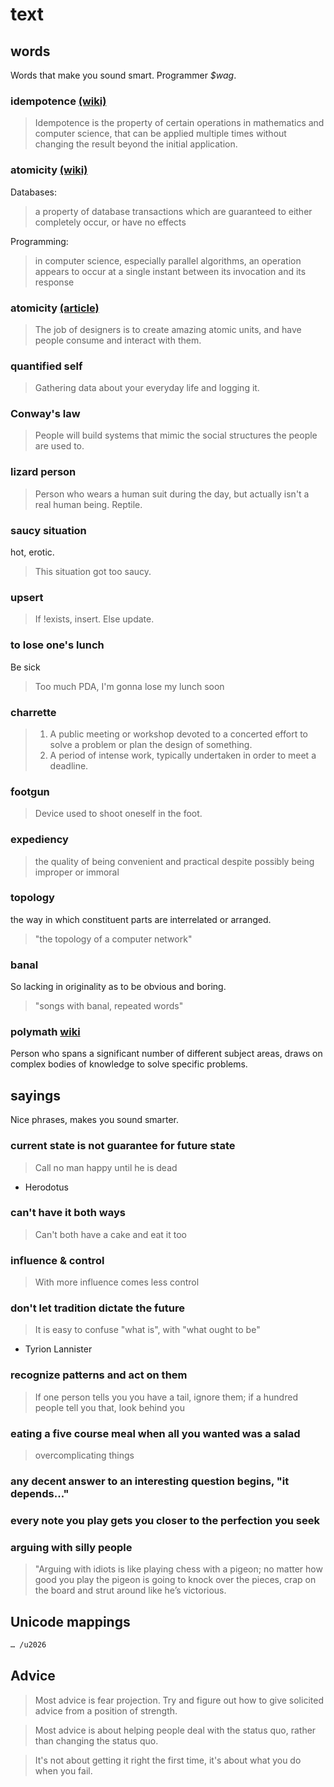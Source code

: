 # text

## words
Words that make you sound smart. Programmer _$wag_.

### idempotence [(wiki)](http://en.wikipedia.org/wiki/Idempotence)
> Idempotence is the property of certain operations in mathematics and computer
> science, that can be applied multiple times without changing the result beyond
> the initial application.

### atomicity [(wiki)](http://en.wikipedia.org/wiki/Atomicity#Computing)
Databases:
> a property of database transactions which are guaranteed to either completely
> occur, or have no effects

Programming:
> in computer science, especially parallel algorithms, an operation appears
> to occur at a single instant between its invocation and its response

### atomicity [(article)](http://blog.intercom.io/design-futures-1-creating-systems-not-products/)
> The job of designers is to create amazing atomic units, and have people
> consume and interact with them.

### quantified self
> Gathering data about your everyday life and logging it.

### Conway's law
> People will build systems that mimic the social structures the people are used to.

### lizard person
> Person who wears a human suit during the day, but actually isn't a real human
> being. Reptile.

### saucy situation
hot, erotic.
> This situation got too saucy.

### upsert
> If !exists, insert. Else update.

### to lose one's lunch
Be sick
> Too much PDA, I'm gonna lose my lunch soon

### charrette
> 1. A public meeting or workshop devoted to a concerted effort to solve a
problem or plan the design of something.
> 2. A period of intense work, typically undertaken in order to meet a deadline.

### footgun
> Device used to shoot oneself in the foot.

### expediency
> the quality of being convenient and practical despite possibly being improper
> or immoral

### topology
the way in which constituent parts are interrelated or arranged.
> "the topology of a computer network"

### banal
So lacking in originality as to be obvious and boring.
> "songs with banal, repeated words"

### polymath [wiki](https://en.wikipedia.org/wiki/Polymath)
Person who spans a significant number of different subject areas, draws on
complex bodies of knowledge to solve specific problems.

## sayings
Nice phrases, makes you sound smarter.

### current state is not guarantee for future state
> Call no man happy until he is dead

- Herodotus

### can't have it both ways
> Can't both have a cake and eat it too

### influence & control
> With more influence comes less control

### don't let tradition dictate the future
> It is easy to confuse "what is", with "what ought to be"

- Tyrion Lannister

### recognize patterns and act on them
> If one person tells you you have a tail, ignore them; if a hundred people
tell you that, look behind you

### eating a five course meal when all you wanted was a salad
> overcomplicating things

### any decent answer to an interesting question begins, "it depends..."

### every note you play gets you closer to the perfection you seek

### arguing with silly people
> "Arguing with idiots is like playing chess with a pigeon; no matter how good
> you play the pigeon is going to knock over the pieces, crap on the board and
> strut around like he’s victorious.

## Unicode mappings
```txt
… /u2026
```

## Advice
> Most advice is fear projection. Try and figure out how to give solicited
> advice from a position of strength.

> Most advice is about helping people deal with the status quo, rather than
> changing the status quo.

> It's not about getting it right the first time, it's about what you do when
> you fail.
